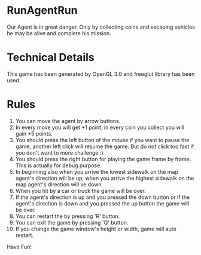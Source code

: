 # RunAgentRun

Our Agent is in great danger. Only by collecting coins and escaping vehicles he may be alive and complete his mission.

# Technical Details

This game has been generated by OpenGL 3.0 and freeglut library has been used.

# Rules
1. You can move the agent by arrow buttons.
2. In every move you will get +1 point, in every coin you collect you will gain +5 points.
3. You should press the left button of the mouse if you want to pause the game, another left click will resume the game. But do not click too fast if you don't want to more challenge :)
4. You should press the right button for playing the game frame by frame. This is actually for debug purpose.
5. In beginning also when you arrive the lowest sidewalk on the map agent's direction will be up, when you arrive the highest sidewalk on the map agent's direction will ve down.
6. When you hit by a car or truck the game will be over.
7. If the agent's direction is up and you pressed the down button or if the agent's direction is down and you pressed the up button the game will be over.
8. You can restart the by pressing 'R' button.
9. You can exit the game by pressing 'Q' button.
10. If you change the game window's height or width, game will auto restart.

Have Fun!
